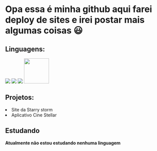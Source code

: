 # Opa essa é minha github aqui farei deploy de sites e irei postar mais algumas coisas 😃

## Linguagens:
<div>
<img src="https://cdn.jsdelivr.net/gh/devicons/devicon@latest/icons/html5/html5-original.svg" />
<img src="https://cdn.jsdelivr.net/gh/devicons/devicon@latest/icons/css3/css3-original.svg" />
<img src="https://cdn.jsdelivr.net/gh/devicons/devicon@latest/icons/visualbasic/visualbasic-original.svg" />
<img src="https://cdn.jsdelivr.net/gh/devicons/devicon@latest/icons/csharp/csharp-original.svg" width="80px" height="80px" />

</div>

## Projetos:
<li>Site da Starry storm</li>
<li>Aplicativo Cine Stellar</li>

## Estudando
**Atualmente não estou estudando nenhuma linguagem**
